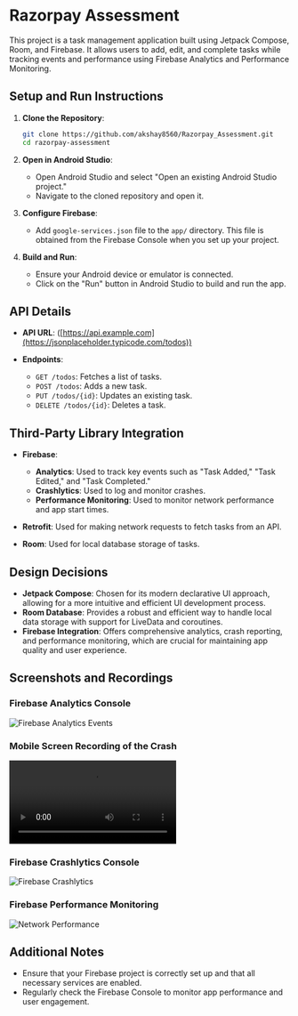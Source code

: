 # Razorpay Assessment

This project is a task management application built using Jetpack Compose, Room, and Firebase. It allows users to add, edit, and complete tasks while tracking events and performance using Firebase Analytics and Performance Monitoring.

## Setup and Run Instructions

1. **Clone the Repository**:
   ```bash
   git clone https://github.com/akshay8560/Razorpay_Assessment.git
   cd razorpay-assessment
   ```

2. **Open in Android Studio**:
   - Open Android Studio and select "Open an existing Android Studio project."
   - Navigate to the cloned repository and open it.

3. **Configure Firebase**:
   - Add  `google-services.json` file to the `app/` directory. This file is obtained from the Firebase Console when you set up your project.

4. **Build and Run**:
   - Ensure your Android device or emulator is connected.
   - Click on the "Run" button in Android Studio to build and run the app.

## API Details

- **API URL**: ([https://api.example.com](https://jsonplaceholder.typicode.com/todos))  

- **Endpoints**:
  - `GET /todos`: Fetches a list of tasks.
  - `POST /todos`: Adds a new task.
  - `PUT /todos/{id}`: Updates an existing task.
  - `DELETE /todos/{id}`: Deletes a task.

## Third-Party Library Integration

- **Firebase**:
  - **Analytics**: Used to track key events such as "Task Added," "Task Edited," and "Task Completed."
  - **Crashlytics**: Used to log and monitor crashes.
  - **Performance Monitoring**: Used to monitor network performance and app start times.

- **Retrofit**: Used for making network requests to fetch tasks from an API.

- **Room**: Used for local database storage of tasks.

## Design Decisions

- **Jetpack Compose**: Chosen for its modern declarative UI approach, allowing for a more intuitive and efficient UI development process.
- **Room Database**: Provides a robust and efficient way to handle local data storage with support for LiveData and coroutines.
- **Firebase Integration**: Offers comprehensive analytics, crash reporting, and performance monitoring, which are crucial for maintaining app quality and user experience.

## Screenshots and Recordings

### Firebase Analytics Console

![Firebase Analytics Events](path/to/analytics_screenshot.png)

### Mobile Screen Recording of the Crash

![Crash Video](file:///Users/akshay/Documents/Screen_recording_20250127_001252.webm)

### Firebase Crashlytics Console

![Firebase Crashlytics](path/to/crashlytics_screenshot.png)

### Firebase Performance Monitoring

![Network Performance](path/to/performance_screenshot.png)

## Additional Notes

- Ensure that your Firebase project is correctly set up and that all necessary services are enabled.
- Regularly check the Firebase Console to monitor app performance and user engagement.
